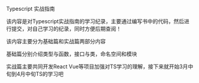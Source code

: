 Typescript 实战指南

该内容是对Typescript实战指南的学习纪录，主要通过编写书中的代码，然后进行提交，对自己学习的纪录，同时方便后期查阅！

该内容主要分为基础篇和实战篇两部分内容

基础篇分别介绍类型与函数，接口与类，命名空间和模块

实战篇主要共同开发React Vue等项目加强对TS学习的理解，接下来就开始3月中旬到4月中旬TS的学习吧
